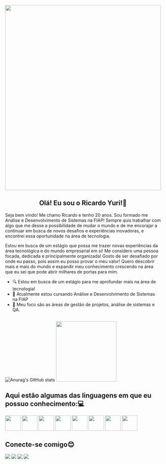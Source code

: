 <div>
 <img src="https://images.unsplash.com/photo-1555066931-4365d14bab8c?q=80&w=2070&auto=format&fit=crop&ixlib=rb-4.0.3&ixid=M3wxMjA3fDB8MHxwaG90by1wYWdlfHx8fGVufDB8fHx8fA%3D%3D" height="600" width="100%"/> 
</div>   

<div align="center">

## Olá! Eu sou o Ricardo Yuri!👋

</div>


   Seja bem vindo! Me chamo Ricardo e tenho 20 anos. Sou formado me Análise e Desenvolvimento de Sistemas na FIAP! Sempre quis trabalhar com algo que me desse a possibilidade de mudar o mundo e de me encorajar a continuar em busca de novos desafios e experiências inovadoras, e encontrei essa oportunidade na área de tecnologia.

 Estou em busca de um estágio que possa me trazer novas experiências da área tecnológica e do mundo empresarial em si! Me considero uma pessoa focada, dedicada e principalmente organizada! Gosto de ser desafiado por onde eu passo, pois assim eu posso provar o meu valor! Quero descobrir mais e mais do mundo e expandir meu conhecimento crescendo na área que eu sei que pode abrir milhares de portas para mim.

- 🔍 Estou em busca de um estágio para me aprofundar mais na área de tecnologia!
- 📔 Atualmente estou cursando Análise e Desenvolvimento de Sistemas na FIAP
- 📌 Meu foco são as áreas de gestão de projetos, análise de sistemas e QA.

##

 ![Anurag's GitHub stats](https://github-readme-stats.vercel.app/api?username=ricardoyuuri&show_icons=true&theme=tokyonight) 
 <img src="https://github-readme-stats.vercel.app/api/top-langs/?username=ricardoyuuri&layout=compact&show_icons=true&theme=tokyonight" height="195"/>

##

## Aqui estão algumas das linguagens em que eu possuo conhecimento:💻

<div style='display: inline_block'>
 <img src="https://cdn.jsdelivr.net/gh/devicons/devicon@latest/icons/python/python-original-wordmark.svg" height="50"/>
 <img src="https://cdn.jsdelivr.net/gh/devicons/devicon@latest/icons/css3/css3-original-wordmark.svg" height="50"/>
 <img src="https://cdn.jsdelivr.net/gh/devicons/devicon@latest/icons/csharp/csharp-original.svg" height="50"/>
 <img src="https://cdn.jsdelivr.net/gh/devicons/devicon@latest/icons/html5/html5-original-wordmark.svg" height="50"/>
 <img src="https://cdn.jsdelivr.net/gh/devicons/devicon@latest/icons/typescript/typescript-original.svg" height="50"/>
 <img src="https://cdn.jsdelivr.net/gh/devicons/devicon@latest/icons/javascript/javascript-original.svg" height="50"/>
 <img src="https://cdn.jsdelivr.net/gh/devicons/devicon@latest/icons/java/java-original-wordmark.svg" height="50"/>
 <img src="https://cdn.jsdelivr.net/gh/devicons/devicon@latest/icons/react/react-original-wordmark.svg" height="50"/> 
</div>    

##

## Conecte-se comigo😊

<div style='display: inline_block'>
  <a href="https://www.linkedin.com/in/ricardo-yuri/"><img src="https://img.shields.io/badge/LinkedIn-0077B5?style=for-the-badge&logo=linkedin&logoColor=white"></a>
  <a href="https://www.instagram.com/ricardoyuuri/"><img src="https://img.shields.io/badge/Instagram-E4405F?style=for-the-badge&logo=instagram&logoColor=white"></a>
  <a href="mailto:domingues.yuri13@gmail.com"><img src="https://img.shields.io/badge/Gmail-D14836?style=for-the-badge&logo=gmail&logoColor=white"></a>
  <a href="https://br.pinterest.com/ricardoyuuri/"><img src="https://img.shields.io/badge/Pinterest-%23E60023.svg?&style=for-the-badge&logo=Pinterest&logoColor=white"></a>
</div>
